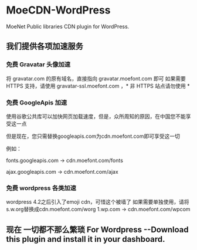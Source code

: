 # MoeCDN-WordPress
MoeNet Public libraries CDN plugin for WordPress.
## 我们提供各项加速服务

### 免费 Gravatar 头像加速
将 gravatar.com 的原有域名，直接指向 gravatar.moefont.com 即可 
如果需要 HTTPS 支持，请使用 gravatar-ssl.moefont.com ，* 非 HTTPS 站点请勿使用 *

### 免费 GoogleApis 加速
使用谷歌公共库可以加快网页加载速度，但是，众所周知的原因，在中国您不能享受这一点

但是现在，您只需替换googleapis.com为cdn.moefont.com即可享受这一切

例如：

fonts.googleapis.com -> cdn.moefont.com/fonts

ajax.googleapis.com -> cdn.moefont.com/ajax


### 免费 wordpress 各类加速
wordpress 4.2之后引入了emoji cdn，可惜这个被墙了
如果需要单独使用，请将s.w.org替换成cdn.moefont.com/worg
1.wp.com -> cdn.moefont.com/wpcom


## 现在 一切都不那么繁琐 For Wordpress --Download this plugin and install it in your dashboard.
